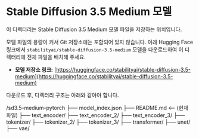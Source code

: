 # Stable Diffusion 3.5 Medium 모델

이 디렉터리는 Stable Diffusion 3.5 Medium 모델 파일을 저장하는 위치입니다.

모델 파일의 용량이 커서 Git 저장소에는 포함되어 있지 않습니다.
아래 Hugging Face 링크에서 `stabilityai/stable-diffusion-3.5-medium` 모델을 다운로드하여 이 디렉터리에 전체 파일을 배치해 주세요.

- **모델 저장소 링크:** [https://huggingface.co/stabilityai/stable-diffusion-3.5-medium](https://huggingface.co/stabilityai/stable-diffusion-3.5-medium)

다운로드 후, 디렉터리 구조는 아래와 같아야 합니다.

/sd3.5-medium-pytorch
├── model_index.json
├── README.md  <-- (현재 파일)
├── text_encoder/
├── text_encoder_2/
├── text_encoder_3/
├── tokenizer/
├── tokenizer_2/
├── tokenizer_3/
├── transformer/
├── unet/
├── vae/